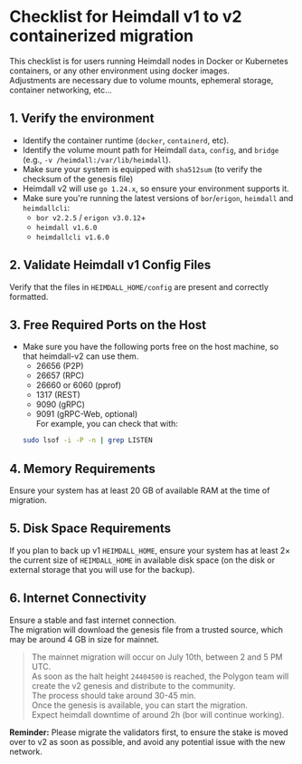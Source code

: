 # Checklist for Heimdall v1 to v2 containerized migration

This checklist is for users running Heimdall nodes in Docker or Kubernetes containers, or any other environment using docker images.  
Adjustments are necessary due to volume mounts, ephemeral storage, container networking, etc...

## 1. Verify the environment
   - Identify the container runtime (`docker`, `containerd`, etc).
   - Identify the volume mount path for Heimdall `data`, `config`, and `bridge` (e.g., `-v /heimdall:/var/lib/heimdall`).
   - Make sure your system is equipped with `sha512sum` (to verify the checksum of the genesis file)
   - Heimdall v2 will use `go 1.24.x`, so ensure your environment supports it.
   - Make sure you're running the latest versions of `bor`/`erigon`, `heimdall` and `heimdallcli`:  
     * `bor v2.2.5` / `erigon v3.0.12`+
     * `heimdall v1.6.0`
     * `heimdallcli v1.6.0`

## 2. Validate Heimdall v1 Config Files

Verify that the files in `HEIMDALL_HOME/config` are present and correctly formatted.

## 3. Free Required Ports on the Host
   - Make sure you have the following ports free on the host machine, so that heimdall-v2 can use them.
        * 26656 (P2P)
        * 26657 (RPC)
        * 26660 or 6060 (pprof)
        * 1317 (REST)
        * 9090 (gRPC)
        * 9091 (gRPC-Web, optional)  
  For example, you can check that with:
      ```bash
      sudo lsof -i -P -n | grep LISTEN
      ```
## 4. Memory Requirements 
Ensure your system has at least 20 GB of available RAM at the time of migration.

## 5. Disk Space Requirements
If you plan to back up v1 `HEIMDALL_HOME`,
ensure your system has at least 2× the current size of `HEIMDALL_HOME` in available disk space
(on the disk or external storage that you will use for the backup).

## 6. Internet Connectivity
Ensure a stable and fast internet connection.  
The migration will download the genesis file from a trusted source,
which may be around 4 GB in size for mainnet.

> The mainnet migration will occur on July 10th, between 2 and 5 PM UTC.  
> As soon as the halt height `24404500` is reached, the Polygon team will create the v2 genesis and distribute to the community.  
> The process should take around 30-45 min.  
> Once the genesis is available, you can start the migration.  
> Expect heimdall downtime of around 2h (bor will continue working).

**Reminder:** Please migrate the validators first, to ensure the stake is moved over to v2 as soon as possible, and avoid any potential issue with the new network.
